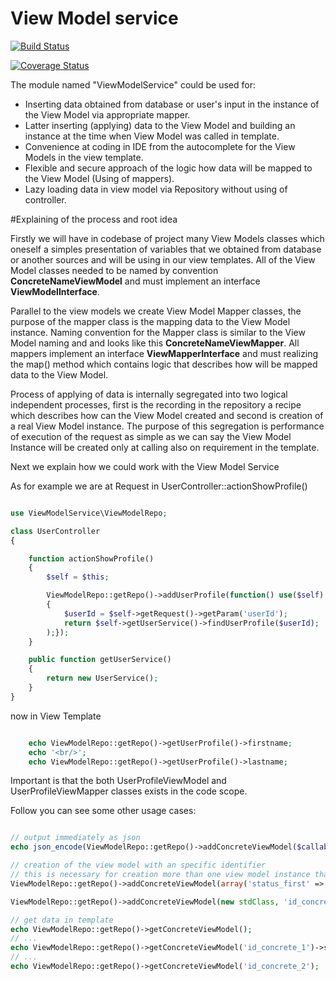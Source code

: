 View Model service
==================

[![Build Status](https://travis-ci.org/olekhy/view-model-service.svg)](https://travis-ci.org/olekhy/view-model-service)

[![Coverage Status](https://coveralls.io/repos/olekhy/view-model-service/badge.png)](https://coveralls.io/r/olekhy/view-model-service)

The module named "ViewModelService" could be used for:

 - Inserting data obtained from database or user's input in the instance of the View Model via appropriate mapper.
 - Latter inserting (applying) data to the View Model and building an instance at the time when View Model was called in template.
 - Convenience at coding in IDE from the autocomplete for the View Models in the view template.
 - Flexible and secure approach of the logic how data will be mapped to the View Model (Using of mappers).
 - Lazy loading data in view model via Repository without using of controller.


#Explaining of the process and root idea

Firstly we will have in codebase of project many View Models classes which oneself a simples presentation of variables
that we obtained from database or another sources and will be using in our view templates.
All of the View Model classes needed to be named by convention **ConcreteNameViewModel** and must implement an interface **ViewModelInterface**.

Parallel to the view models we create View Model Mapper classes, the purpose of the mapper class is the mapping data to the View Model instance.
Naming convention for the Mapper class is similar to the View Model naming and and looks like this **ConcreteNameViewMapper**.
All mappers implement an interface **ViewMapperInterface** and must realizing the map() method which contains logic that describes
how will be mapped data to the View Model.

Process of applying of data is internally segregated into two logical independent processes,
first is the recording in the repository a recipe which describes how can the View Model created and second is creation of a real View Model instance.
The purpose of this segregation is performance of execution of the request as simple as we can say the View Model Instance will be created
only at calling also on requirement in the template.

Next we explain how we could work with the View Model Service

As for example we are at Request in UserController::actionShowProfile()

```php

use ViewModelService\ViewModelRepo;

class UserController
{

	function actionShowProfile()
	{
		$self = $this;

		ViewModelRepo::getRepo()->addUserProfile(function() use($self)
		{
			$userId = $self->getRequest()->getParam('userId');
			return $self->getUserService()->findUserProfile($userId);
		);});
	}

	public function getUserService()
	{
		return new UserService();
	}
}

```

now in View Template

```php

	echo ViewModelRepo::getRepo()->getUserProfile()->firstname;
	echo '<br/>';
	echo ViewModelRepo::getRepo()->getUserProfile()->lastname;

```

Important is that the both UserProfileViewModel and UserProfileViewMapper classes exists in the code scope.

Follow you can see some other usage cases:

```php

// output immediately as json
echo json_encode(ViewModelRepo::getRepo()->addConcreteViewModel($callable)->getConcreteMode());

// creation of the view model with an specific identifier
// this is necessary for creation more than one view model instance that contains different data
ViewModelRepo::getRepo()->addConcreteViewModel(array('status_first' => 1, 'status_second' => 2, 'level' => 3), 'id_concrete_1');

ViewModelRepo::getRepo()->addConcreteViewModel(new stdClass, 'id_concrete_2');

// get data in template
echo ViewModelRepo::getRepo()->getConcreteViewModel();
// ...
echo ViewModelRepo::getRepo()->getConcreteViewModel('id_concrete_1')->status_first;
// ...
echo ViewModelRepo::getRepo()->getConcreteViewModel('id_concrete_2');

```
